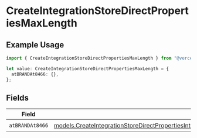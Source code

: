 # CreateIntegrationStoreDirectPropertiesMaxLength

## Example Usage

```typescript
import { CreateIntegrationStoreDirectPropertiesMaxLength } from "@vercel/sdk/models/createintegrationstoredirectop.js";

let value: CreateIntegrationStoreDirectPropertiesMaxLength = {
  atBRANDAt8466: {},
};
```

## Fields

| Field                                                                                                                                                                                                                                                                                  | Type                                                                                                                                                                                                                                                                                   | Required                                                                                                                                                                                                                                                                               | Description                                                                                                                                                                                                                                                                            |
| -------------------------------------------------------------------------------------------------------------------------------------------------------------------------------------------------------------------------------------------------------------------------------------- | -------------------------------------------------------------------------------------------------------------------------------------------------------------------------------------------------------------------------------------------------------------------------------------- | -------------------------------------------------------------------------------------------------------------------------------------------------------------------------------------------------------------------------------------------------------------------------------------- | -------------------------------------------------------------------------------------------------------------------------------------------------------------------------------------------------------------------------------------------------------------------------------------- |
| `atBRANDAt8466`                                                                                                                                                                                                                                                                        | [models.CreateIntegrationStoreDirectPropertiesIntegrationsResponse200ApplicationJSONResponseBodyStoreProductMetadataSchemaAtBRANDAt8466](../models/createintegrationstoredirectpropertiesintegrationsresponse200applicationjsonresponsebodystoreproductmetadataschemaatbrandat8466.md) | :heavy_check_mark:                                                                                                                                                                                                                                                                     | N/A                                                                                                                                                                                                                                                                                    |